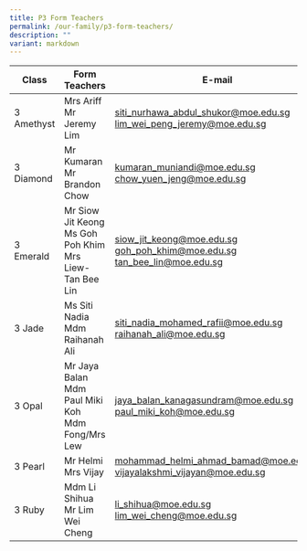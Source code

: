 ```yaml
---
title: P3 Form Teachers
permalink: /our-family/p3-form-teachers/
description: ""
variant: markdown
---
```

| Class | Form Teachers | E-mail |
| -------- | -------- | -------- |
3 Amethyst | Mrs Ariff<br>Mr Jeremy Lim | siti_nurhawa_abdul_shukor@moe.edu.sg<br>lim_wei_peng_jeremy@moe.edu.sg
3 Diamond | Mr Kumaran<br>Mr Brandon Chow | kumaran_muniandi@moe.edu.sg<br>chow_yuen_jeng@moe.edu.sg
3 Emerald | Mr Siow Jit Keong<br>Ms Goh Poh Khim<br>Mrs Liew-Tan Bee Lin | siow_jit_keong@moe.edu.sg<br>goh_poh_khim@moe.edu.sg<br>tan_bee_lin@moe.edu.sg
3 Jade | Ms Siti Nadia<br>Mdm Raihanah Ali | siti_nadia_mohamed_rafii@moe.edu.sg<br>raihanah_ali@moe.edu.sg
3 Opal | Mr Jaya Balan<br>Mdm Paul Miki Koh<br>Mdm Fong/Mrs Lew  | jaya_balan_kanagasundram@moe.edu.sg<br>paul_miki_koh@moe.edu.sg<br>
3 Pearl | Mr Helmi<br>Mrs Vijay | mohammad_helmi_ahmad_bamad@moe.edu.sg<br>vijayalakshmi_vijayan@moe.edu.sg
3 Ruby | Mdm Li Shihua<br>Mr Lim Wei Cheng | li_shihua@moe.edu.sg<br>lim_wei_cheng@moe.edu.sg